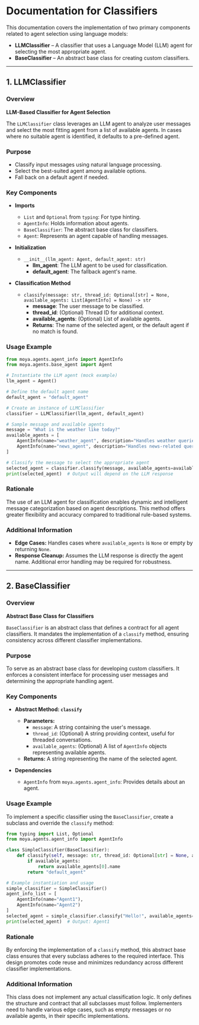 # Documentation for Classifiers

This documentation covers the implementation of two primary components related to agent selection using language models:
- **LLMClassifier** – A classifier that uses a Language Model (LLM) agent for selecting the most appropriate agent.
- **BaseClassifier** – An abstract base class for creating custom classifiers.

---

## 1. LLMClassifier

### Overview

**LLM-Based Classifier for Agent Selection**

The `LLMClassifier` class leverages an LLM agent to analyze user messages and select the most fitting agent from a list of available agents. In cases where no suitable agent is identified, it defaults to a pre-defined agent.

### Purpose

- Classify input messages using natural language processing.
- Select the best-suited agent among available options.
- Fall back on a default agent if needed.

### Key Components

- **Imports**
  - `List` and `Optional` from `typing`: For type hinting.
  - `AgentInfo`: Holds information about agents.
  - `BaseClassifier`: The abstract base class for classifiers.
  - `Agent`: Represents an agent capable of handling messages.

- **Initialization**
  - `__init__(llm_agent: Agent, default_agent: str)`
    - **llm_agent**: The LLM agent to be used for classification.
    - **default_agent**: The fallback agent's name.

- **Classification Method**
  - `classify(message: str, thread_id: Optional[str] = None, available_agents: List[AgentInfo] = None) -> str`
    - **message**: The user message to be classified.
    - **thread_id**: (Optional) Thread ID for additional context.
    - **available_agents**: (Optional) List of available agents.
    - **Returns**: The name of the selected agent, or the default agent if no match is found.

### Usage Example

```python
from moya.agents.agent_info import AgentInfo
from moya.agents.base_agent import Agent

# Instantiate the LLM agent (mock example)
llm_agent = Agent()

# Define the default agent name
default_agent = "default_agent"

# Create an instance of LLMClassifier
classifier = LLMClassifier(llm_agent, default_agent)

# Sample message and available agents
message = "What is the weather like today?"
available_agents = [
    AgentInfo(name="weather_agent", description="Handles weather queries"),
    AgentInfo(name="news_agent", description="Handles news-related queries")
]

# Classify the message to select the appropriate agent
selected_agent = classifier.classify(message, available_agents=available_agents)
print(selected_agent)  # Output will depend on the LLM response
```

### Rationale

The use of an LLM agent for classification enables dynamic and intelligent message categorization based on agent descriptions. This method offers greater flexibility and accuracy compared to traditional rule-based systems.

### Additional Information

- **Edge Cases:** Handles cases where `available_agents` is `None` or empty by returning `None`.
- **Response Cleanup:** Assumes the LLM response is directly the agent name. Additional error handling may be required for robustness.

---

## 2. BaseClassifier

### Overview

**Abstract Base Class for Classifiers**

`BaseClassifier` is an abstract class that defines a contract for all agent classifiers. It mandates the implementation of a `classify` method, ensuring consistency across different classifier implementations.

### Purpose

To serve as an abstract base class for developing custom classifiers. It enforces a consistent interface for processing user messages and determining the appropriate handling agent.

### Key Components

- **Abstract Method: `classify`**
  - **Parameters:**
    - `message`: A string containing the user's message.
    - `thread_id`: (Optional) A string providing context, useful for threaded conversations.
    - `available_agents`: (Optional) A list of `AgentInfo` objects representing available agents.
  - **Returns:** A string representing the name of the selected agent.
  
- **Dependencies**
  - `AgentInfo` from `moya.agents.agent_info`: Provides details about an agent.

### Usage Example

To implement a specific classifier using the `BaseClassifier`, create a subclass and override the `classify` method:

```python
from typing import List, Optional
from moya.agents.agent_info import AgentInfo

class SimpleClassifier(BaseClassifier):
    def classify(self, message: str, thread_id: Optional[str] = None, available_agents: List[AgentInfo] = None) -> str:
        if available_agents:
            return available_agents[0].name
        return "default_agent"

# Example instantiation and usage
simple_classifier = SimpleClassifier()
agent_info_list = [
    AgentInfo(name="Agent1"),
    AgentInfo(name="Agent2")
]
selected_agent = simple_classifier.classify("Hello!", available_agents=agent_info_list)
print(selected_agent)  # Output: Agent1
```

### Rationale

By enforcing the implementation of a `classify` method, this abstract base class ensures that every subclass adheres to the required interface. This design promotes code reuse and minimizes redundancy across different classifier implementations.

### Additional Information

This class does not implement any actual classification logic. It only defines the structure and contract that all subclasses must follow. Implementers need to handle various edge cases, such as empty messages or no available agents, in their specific implementations.